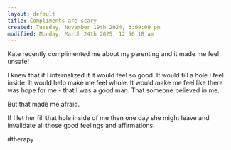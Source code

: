 ```yaml
---
layout: default
title: Compliments are scary
created: Tuesday, November 19th 2024, 3:09:09 pm
modified: Monday, March 24th 2025, 12:56:18 am
---
```


Kate recently complimented me about my parenting and it made me feel unsafe!

I knew that if I internalized it it would feel so good. It would fill a hole I feel inside. It would help make me feel whole. It would make me feel like there was hope for me - that I was a good man. That someone believed in me.

But that made me afraid.

If I let her fill that hole inside of me then one day she might leave and invalidate all those good feelings and affirmations.

#therapy